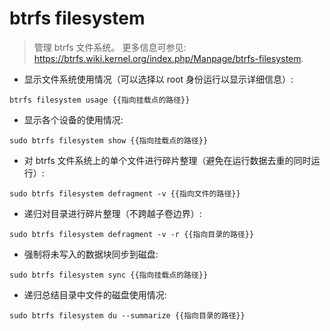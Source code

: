 # btrfs filesystem

> 管理 btrfs 文件系统。
> 更多信息可参见: <https://btrfs.wiki.kernel.org/index.php/Manpage/btrfs-filesystem>.

- 显示文件系统使用情况（可以选择以 root 身份运行以显示详细信息）:

`btrfs filesystem usage {{指向挂载点的路径}}`

- 显示各个设备的使用情况:

`sudo btrfs filesystem show {{指向挂载点的路径}}`

- 对 btrfs 文件系统上的单个文件进行碎片整理（避免在运行数据去重的同时运行）:

`sudo btrfs filesystem defragment -v {{指向文件的路径}}`

- 递归对目录进行碎片整理（不跨越子卷边界）:

`sudo btrfs filesystem defragment -v -r {{指向目录的路径}}`

- 强制将未写入的数据块同步到磁盘:

`sudo btrfs filesystem sync {{指向挂载点的路径}}`

- 递归总结目录中文件的磁盘使用情况:

`sudo btrfs filesystem du --summarize {{指向目录的路径}}`
